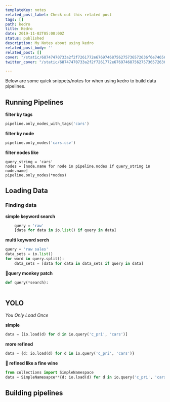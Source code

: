 ```yaml
---
templateKey: notes
related_post_label: Check out this related post
tags: []
path: kedro
title: Kedro
date: 2019-11-02T05:00:00Z
status: published
description: My Notes about using kedro
related_post_body: ''
related_post: []
cover: "/static/68747470733a2f2f7261772e67697468756275736572636f6e74656e742e636f6d2f7175616e74756d626c61636b6c6162732f6b6564726f2f6d61737465722f696d672f6b6564726f5f62616e6e65722e6a7067.jpg"
twitter_cover: "/static/68747470733a2f2f7261772e67697468756275736572636f6e74656e742e636f6d2f7175616e74756d626c61636b6c6162732f6b6564726f2f6d61737465722f696d672f6b6564726f5f62616e6e65722e6a7067.jpg"

---
```

Below are some quick snippets/notes for when using kedro to build data pipelines.

## Running Pipelines

**filter by tags**

``` python
pipeline.only_nodes_with_tags('cars')
```

**filter by node**

``` python
pipeline.only_nodes('cars.csv')
```

**filter nodes like**

    query_string = 'cars'
    nodes = [node.name for node in pipeline.nodes if query_string in node.name]
    pipeline.only_nodes(*nodes)

## Loading Data

### Finding data

**simple keyword search**

``` python
    query = 'raw'
    [data for data in io.list() if query in data]
```

**multi keyword serch**

``` python
query = 'raw sales'
data_sets = io.list()
for word in query.split():
	data_sets = [data for data in data_sets if query in data]
```

**🐒query monkey patch**
``` python
def query(*search):
	
```
## YOLO
_You Only Load Once_

**simple**
``` python
data = [io.load(d) for d in io.query('c_pri', 'cars')]
```

**more refined**

``` python
data = {d: io.load(d) for d in io.query('c_pri', 'cars')}
```

**🍷 refined like a fine wine**

``` python
from collections import SimpleNamespace
data = SimpleNamesapce**{d: io.load(d) for d in io.query('c_pri', 'cars')})
```

## Building pipelines